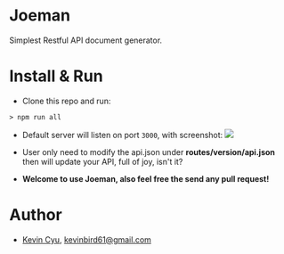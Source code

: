 # Joeman
Simplest Restful API document generator.

# Install & Run 

* Clone this repo and run:
```
> npm run all
```

* Default server will listen on port `3000`, with screenshot:
![](https://i.imgur.com/S89D8vZ.png)

* User only need to modify the api.json under **routes/version/api.json** then will update your API, full of joy, isn't it?

* **Welcome to use Joeman, also feel free the send any pull request!**

# Author 

* [Kevin Cyu](https://github.com/kevinbird61), kevinbird61@gmail.com
